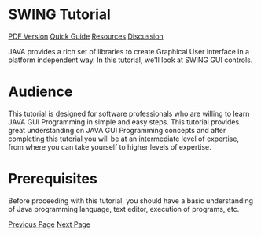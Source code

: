 # SWING Tutorial
[PDF Version](../swing/swing_pdf_version.md)
[Quick Guide](../swing/swing_quick_guide.md)
[Resources](../swing/swing_useful_resources.md)
[Discussion](../swing/swing_discussion.md)

JAVA provides a rich set of libraries to create Graphical User Interface in a platform independent way. In this tutorial, we'll look at SWING GUI controls.

# Audience
This tutorial is designed for software professionals who are willing to learn JAVA GUI Programming in simple and easy steps. This tutorial provides great understanding on JAVA GUI Programming concepts and after completing this tutorial you will be at an intermediate level of expertise, from where you can take yourself to higher levels of expertise.

# Prerequisites
Before proceeding with this tutorial, you should have a basic understanding of Java programming language, text editor, execution of programs, etc.


[Previous Page](../swing/index.md) [Next Page](../swing/swing_overview.md) 
